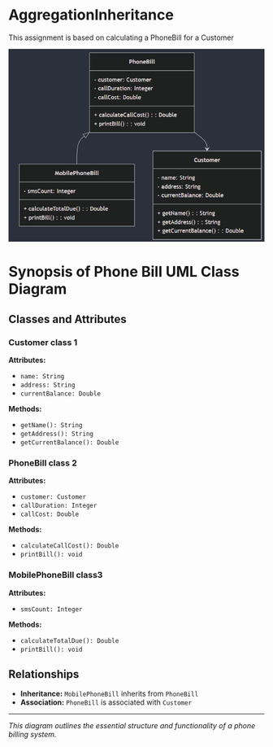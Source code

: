 # AggregationInheritance
This assignment is based on calculating a PhoneBill for a Customer

<p align="right">
  <img src="PhoneBill.png" alt="Phone Bill">
</p>

# Synopsis of Phone Bill UML Class Diagram

## Classes and Attributes

### Customer class 1
**Attributes:**
- `name: String`
- `address: String` 
- `currentBalance: Double`

**Methods:**
- `getName(): String`
- `getAddress(): String`
- `getCurrentBalance(): Double`

### PhoneBill   class 2
**Attributes:**
- `customer: Customer`
- `callDuration: Integer`
- `callCost: Double`

**Methods:**
- `calculateCallCost(): Double`
- `printBill(): void`

### MobilePhoneBill class3
**Attributes:**
- `smsCount: Integer`

**Methods:**
- `calculateTotalDue(): Double`
- `printBill(): void`

## Relationships
- **Inheritance:** `MobilePhoneBill` inherits from `PhoneBill`
- **Association:** `PhoneBill` is associated with `Customer`

---
*This diagram outlines the essential structure and functionality of a phone billing system.*


